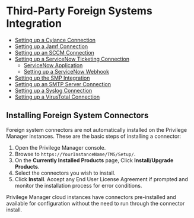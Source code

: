 [title]: # (Third-party Foreign Systems)
[tags]: # (integration)
[priority]: # (3)
# Third-Party Foreign Systems Integration

* [Setting up a Cylance Connection](set-up-cylance.md)
* [Setting up a Jamf Connection](set-up-jamf.md)
* [Setting up an SCCM Connection](set-up-sccm.md)
* [Setting up a ServiceNow Ticketing Connection](set-up-servicenow.md)
  * [ServiceNow Application](set-up-servicenow-app.md)
  * [Setting up a ServiceNow Webhook](set-up-servicenow-webhook.md)
* [Setting up the SMP Integration](set-up-smp.md)
* [Setting up an SMTP Server Connection](set-up-smtp.md)
* [Setting up a Syslog Connection](set-up-syslog.md)
* [Setting up a VirusTotal Connection](set-up-virustotal.md)

## Installing Foreign System Connectors

Foreign system connectors are not automatically installed on the Privilege Manager instances. These are the basic steps of installing a connector:

1. Open the Privilege Manager console.
1. Browse to `https://YourInstanceName/TMS/Setup/`.
1. On the __Currently Installed Products__ page, Click __Install/Upgrade Products__.
1. Select the connectors you wish to install.
1. Click __Install__. Accept any End User License Agreement if prompted and monitor the installation process for error conditions.

Privilege Manager cloud instances have connectors pre-installed and available for configuration without the need to run through the connector install.

